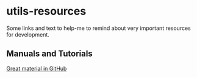 # utils-resources
Some links and text to help-me to remind about very important resources for development.

## Manuals and Tutorials

[Great material in GitHub](https://guides.github.com/)
